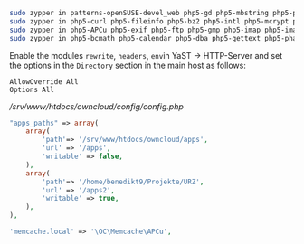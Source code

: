 ```sh
sudo zypper in patterns-openSUSE-devel_web php5-gd php5-mbstring php5-posix php5-zip php5-zlib
sudo zypper in php5-curl php5-fileinfo php5-bz2 php5-intl php5-mcrypt php5-openssl
sudo zypper in php5-APCu php5-exif php5-ftp php5-gmp php5-imap php5-imagick php5-pcntl
sudo zypper in php5-bcmath php5-calendar php5-dba php5-gettext php5-phar php5-shmop php5-sockets php5-soap php5-sysvmsg php5-sysvsem php5-sysvshm php5-wddx
```

Enable the modules `rewrite`, `headers`, `env`in YaST → HTTP-Server and set the options in the `Directory` section in the main host as follows:
```
AllowOverride All
Options All
```

*/srv/www/htdocs/owncloud/config/config.php*
```php
"apps_paths" => array(
    array(
        'path'=> '/srv/www/htdocs/owncloud/apps',
        'url' => '/apps',
        'writable' => false,
    ),
    array(
        'path'=> '/home/benedikt9/Projekte/URZ',
        'url' => '/apps2',
        'writable' => true,
    ),
),

'memcache.local' => '\OC\Memcache\APCu',
```
